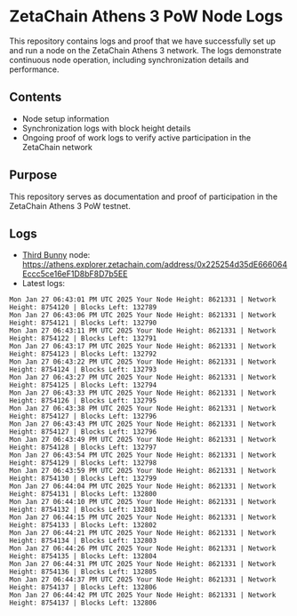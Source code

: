 # ZetaChain Athens 3 PoW Node Logs
This repository contains logs and proof that we have successfully set up and run a node on the ZetaChain Athens 3 network. The logs demonstrate continuous node operation, including synchronization details and performance.

## Contents
- Node setup information
- Synchronization logs with block height details
- Ongoing proof of work logs to verify active participation in the ZetaChain network

## Purpose
This repository serves as documentation and proof of participation in the ZetaChain Athens 3 PoW testnet.

## Logs

- [Third Bunny](https://thirdbunny.xyz/) node: https://athens.explorer.zetachain.com/address/0x225254d35dE666064Eccc5ce16eF1D8bF8D7b5EE
- Latest logs:
```
Mon Jan 27 06:43:01 PM UTC 2025 Your Node Height: 8621331 | Network Height: 8754120 | Blocks Left: 132789
Mon Jan 27 06:43:06 PM UTC 2025 Your Node Height: 8621331 | Network Height: 8754121 | Blocks Left: 132790
Mon Jan 27 06:43:11 PM UTC 2025 Your Node Height: 8621331 | Network Height: 8754122 | Blocks Left: 132791
Mon Jan 27 06:43:17 PM UTC 2025 Your Node Height: 8621331 | Network Height: 8754123 | Blocks Left: 132792
Mon Jan 27 06:43:22 PM UTC 2025 Your Node Height: 8621331 | Network Height: 8754124 | Blocks Left: 132793
Mon Jan 27 06:43:27 PM UTC 2025 Your Node Height: 8621331 | Network Height: 8754125 | Blocks Left: 132794
Mon Jan 27 06:43:33 PM UTC 2025 Your Node Height: 8621331 | Network Height: 8754126 | Blocks Left: 132795
Mon Jan 27 06:43:38 PM UTC 2025 Your Node Height: 8621331 | Network Height: 8754127 | Blocks Left: 132796
Mon Jan 27 06:43:43 PM UTC 2025 Your Node Height: 8621331 | Network Height: 8754127 | Blocks Left: 132796
Mon Jan 27 06:43:49 PM UTC 2025 Your Node Height: 8621331 | Network Height: 8754128 | Blocks Left: 132797
Mon Jan 27 06:43:54 PM UTC 2025 Your Node Height: 8621331 | Network Height: 8754129 | Blocks Left: 132798
Mon Jan 27 06:43:59 PM UTC 2025 Your Node Height: 8621331 | Network Height: 8754130 | Blocks Left: 132799
Mon Jan 27 06:44:04 PM UTC 2025 Your Node Height: 8621331 | Network Height: 8754131 | Blocks Left: 132800
Mon Jan 27 06:44:10 PM UTC 2025 Your Node Height: 8621331 | Network Height: 8754132 | Blocks Left: 132801
Mon Jan 27 06:44:15 PM UTC 2025 Your Node Height: 8621331 | Network Height: 8754133 | Blocks Left: 132802
Mon Jan 27 06:44:21 PM UTC 2025 Your Node Height: 8621331 | Network Height: 8754134 | Blocks Left: 132803
Mon Jan 27 06:44:26 PM UTC 2025 Your Node Height: 8621331 | Network Height: 8754135 | Blocks Left: 132804
Mon Jan 27 06:44:31 PM UTC 2025 Your Node Height: 8621331 | Network Height: 8754136 | Blocks Left: 132805
Mon Jan 27 06:44:37 PM UTC 2025 Your Node Height: 8621331 | Network Height: 8754137 | Blocks Left: 132806
Mon Jan 27 06:44:42 PM UTC 2025 Your Node Height: 8621331 | Network Height: 8754137 | Blocks Left: 132806
```
